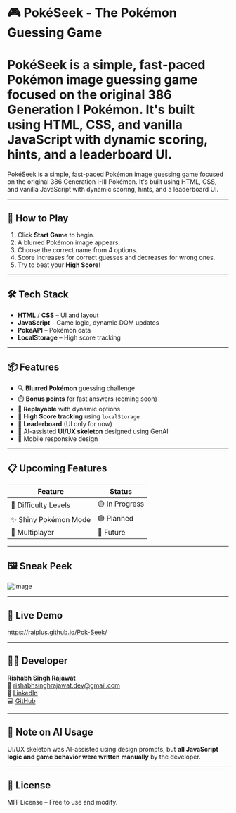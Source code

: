 # 🎮 PokéSeek - The Pokémon Guessing Game

PokéSeek is a simple, fast-paced Pokémon image guessing game focused on the original 386 Generation I Pokémon. It's built using HTML, CSS, and vanilla JavaScript with dynamic scoring, hints, and a leaderboard UI.
=======
PokéSeek is a simple, fast-paced Pokémon image guessing game focused on the original 386 Generation I-III Pokémon. It's built using HTML, CSS, and vanilla JavaScript with dynamic scoring, hints, and a leaderboard UI.

---

## 🧠 How to Play

1. Click **Start Game** to begin.
2. A blurred Pokémon image appears.
3. Choose the correct name from 4 options.
4. Score increases for correct guesses and decreases for wrong ones.
5. Try to beat your **High Score**!

---

## 🛠️ Tech Stack

- **HTML** / **CSS** – UI and layout
- **JavaScript** – Game logic, dynamic DOM updates
- **PokéAPI** – Pokémon data
- **LocalStorage** – High score tracking

---

## 📦 Features

- 🔍 **Blurred Pokémon** guessing challenge  
- ⏱️ **Bonus points** for fast answers (coming soon)  
- 🔄 **Replayable** with dynamic options  
- 💾 **High Score tracking** using `localStorage`  
- 🧠 **Leaderboard** (UI only for now)  
- 🎨 AI-assisted **UI/UX skeleton** designed using GenAI  
- 📱 Mobile responsive design

---

## 📋 Upcoming Features

| Feature               | Status        |
|-----------------------|----------------|
| 🧩 Difficulty Levels    | 🟡 In Progress |
| ✨ Shiny Pokémon Mode  | 🟢 Planned     |
| 👥 Multiplayer         | 🔴 Future      |

---

## 🖼️ Sneak Peek

![image](https://github.com/user-attachments/assets/77f7b32d-ac46-41ff-bb60-af0876e98620)


---

## 🔗 Live Demo

https://raiplus.github.io/Pok-Seek/

---

## 👨‍💻 Developer

**Rishabh Singh Rajawat**  
📧 [rishabhsinghrajawat.dev@gmail.com](mailto:rishabhsinghrajawat.dev@gmail.com)  
🔗 [LinkedIn](https://www.linkedin.com/in/rishabh-singh-rajawat-5a1b782bb)  
💻 [GitHub](https://github.com/Raiplus)

---

## 🤖 Note on AI Usage

UI/UX skeleton was AI-assisted using design prompts, but **all JavaScript logic and game behavior were written manually** by the developer.

---

## 📄 License

MIT License – Free to use and modify.
